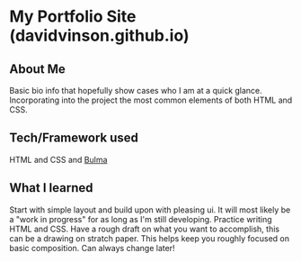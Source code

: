 # My Portfolio Site (davidvinson.github.io)

## About Me
Basic bio info that hopefully show cases who I am at a quick glance. Incorporating into the project the most common elements of both HTML and CSS.

## Tech/Framework used
HTML and CSS and [Bulma](https://bulma.io/)

## What I learned
Start with simple layout and build upon with pleasing ui. It will most likely be a "work in progress" for as long as I'm still developing.
Practice writing HTML and CSS. Have a rough draft on what you want to accomplish, this can be a drawing on stratch paper. This helps keep you roughly focused on basic composition. Can always change later!


